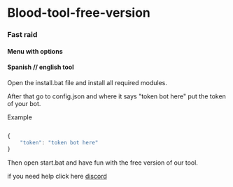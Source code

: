 # Blood-tool-free-version

### Fast raid
####  Menu with options
####  Spanish // english tool

Open the install.bat file and install all required modules.

After that go to config.json and where it says "token bot here" put the token of your bot. 

Example

```js

{
    "token": "token bot here"
}
```

Then open start.bat and have fun with the free version of our tool.

if you need help click here
  [discord](https://discord.gg/idh)
